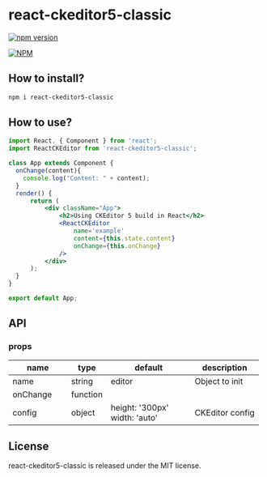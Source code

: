 # react-ckeditor5-classic
[![npm version](https://badge.fury.io/js/react-ckeditor5-classic.svg)](https://badge.fury.io/js/react-ckeditor5-classic)

[![NPM](https://nodei.co/npm/react-ckeditor5-classic.png)](https://nodei.co/npm/react-ckeditor5-classic/)

## How to install?
```bash
npm i react-ckeditor5-classic
```

## How to use?
```jsx
import React, { Component } from 'react';
import ReactCKEditor from 'react-ckeditor5-classic';

class App extends Component {
  onChange(content){
    console.log("Content: " + content);
  }
  render() {
      return (
          <div className="App">
              <h2>Using CKEditor 5 build in React</h2>
              <ReactCKEditor
                  name='example'
                  content={this.state.content}
                  onChange={this.onChange}
              />
          </div>
      );
  }
}

export default App;
```

## API

### props

<table class="table table-bordered table-striped">
    <thead>
    <tr>
        <th style="width: 100px;">name</th>
        <th style="width: 50px;">type</th>
        <th style="width: 150px;">default</th>
        <th>description</th>
    </tr>
    </thead>
    <tbody>
        <tr>
          <td>name</td>
          <td>string</td>
          <td>editor</td>
          <td>Object to init</td>
        </tr>
        <tr>
          <td>onChange</td>
          <td>function</td>
          <td></td>
          <td></td>
        </tr>
        <tr>
          <td>config</td>
          <td>object</td>
          <td>
              height: '300px'
              width: 'auto'
            </td>
          <td>CKEditor config</td>
        </tr>
    </tbody>
</table>

## License

react-ckeditor5-classic is released under the MIT license.